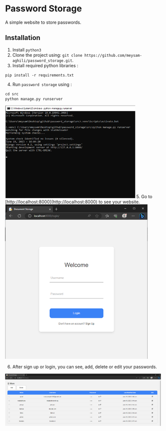 # Password Storage

A simple website to store passwords.

## Installation

1. Install `python3`
2. Clone the project using:  `git clone https://github.com/meysam-aghili/password_storage.git`.
3. Install required python libraries :
``` Command Prompt
pip install -r requirements.txt
```
4. Run `password storage` using : 
``` Command Prompt
cd src
python manage.py runserver
```
<img src="docs/images/run.png" alt="Run Server" height="300px"/>
5. Go to [http://localhost:8000](http://localhost:8000) to see your website.

<img src="docs/images/login.png" alt="Login Page" height="500px"/>

6. After sign up or login, you can see, add, delete or edit your passwords.

<img src="docs/images/display.png" alt="Display Page"/>
